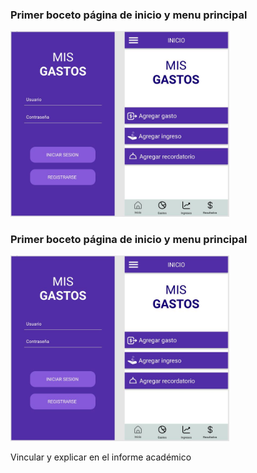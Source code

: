 
<h3>Primer boceto página de inicio y menu principal</h3>

<img src="./images/inicio_y_menu.JPG"
        alt="Primer boceto inicio y menu"
        width="350"/>

<h3>Primer boceto página de inicio y menu principal</h3>

<img src="./images/inicio_y_menu.JPG"
        alt="Primer boceto inicio y menu"
        width="350"/>
        
Vincular y explicar en el informe académico


